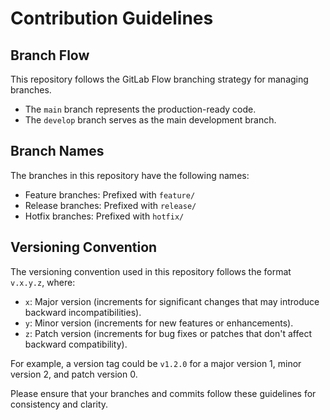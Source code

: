 # Contribution Guidelines

## Branch Flow

This repository follows the GitLab Flow branching strategy for managing branches.

- The `main` branch represents the production-ready code.
- The `develop` branch serves as the main development branch.

## Branch Names

The branches in this repository have the following names:

- Feature branches: Prefixed with `feature/`
- Release branches: Prefixed with `release/`
- Hotfix branches: Prefixed with `hotfix/`

## Versioning Convention

The versioning convention used in this repository follows the format `v.x.y.z`, where:

- `x`: Major version (increments for significant changes that may introduce backward incompatibilities).
- `y`: Minor version (increments for new features or enhancements).
- `z`: Patch version (increments for bug fixes or patches that don't affect backward compatibility).

For example, a version tag could be `v1.2.0` for a major version 1, minor version 2, and patch version 0.

Please ensure that your branches and commits follow these guidelines for consistency and clarity.
